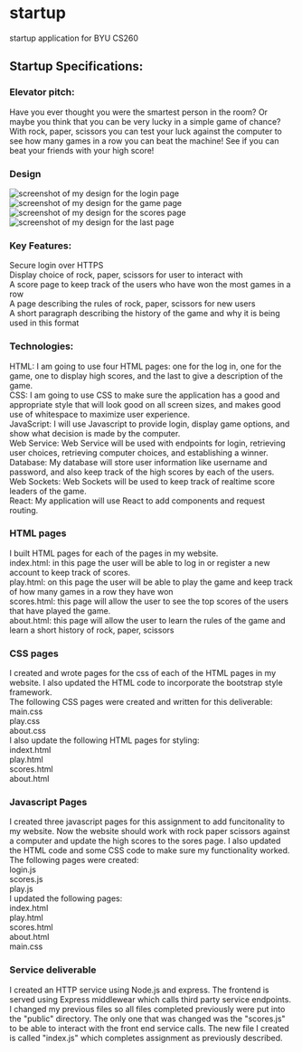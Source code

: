 # startup
startup application for BYU CS260  

## Startup Specifications:
### Elevator pitch:
Have you ever thought you were the smartest person in the room? Or maybe you think that you can be very lucky in a simple game of chance? With rock, paper, scissors you can test your luck against the computer to see how many games in a row you can beat the machine! See if you can beat your friends with your high score!  

### Design
![screenshot of my design for the login page](/loginpagedraft.jpg)
![screenshot of my design for the game page](/gamepagedraft.jpg)
![screenshot of my design for the scores page](/scorespagedraft.jpg)
![screenshot of my design for the last page](/lastpagedraft.jpg)

### Key Features:
Secure login over HTTPS  
Display choice of rock, paper, scissors for user to interact with  
A score page to keep track of the users who have won the most games in a  row  
A page describing the rules of rock, paper, scissors for new users  
A short paragraph describing the history of the game and why it is being used in this format  

### Technologies:
HTML: I am going to use four HTML pages: one for the log in, one for the game, one to display high scores, and the last to give a description of the game.  
CSS: I am going to use CSS to make sure the application has a good and appropriate style that will look good on all screen sizes, and makes good use of whitespace to maximize user experience.  
JavaScript: I will use Javascript to provide login, display game options, and show what decision is made by the computer.  
Web Service: Web Service will be used with endpoints for login, retrieving user choices, retrieving computer choices, and establishing a winner.  
Database: My database will store user information like username and password, and also keep track of the high scores by each of the users.  
Web Sockets: Web Sockets will be used to keep track of realtime score leaders of the game.  
React: My application will use React to add components and request routing.  

### HTML pages
I built HTML pages for each of the pages in my website.  
index.html: in this page the user will be able to log in or register a new account to keep track of scores.  
play.html: on this page the user will be able to play the game and keep track of how many games in a row they have won  
scores.html: this page will allow the user to see the top scores of the users that have played the game.  
about.html: this page will allow the user to learn the rules of the game and learn a short history of rock, paper, scissors

### CSS pages
I created and wrote pages for the css of each of the HTML pages in my website. I also updated the HTML code to incorporate the bootstrap style framework.  
The following CSS pages were created and written for this deliverable:  
main.css  
play.css  
about.css  
I also update the following HTML pages for styling:  
indext.html  
play.html  
scores.html  
about.html  

### Javascript Pages

I created three javascript pages for this assignment to add funcitonality to my website. Now the website should work with rock paper scissors against a computer and update the high scores to the sores page. I also updated the HTML code and some CSS code to make sure my functionality worked.  
The following pages were created:  
login.js  
scores.js  
play.js  
I updated the following pages:  
index.html  
play.html  
scores.html  
about.html  
main.css  


### Service deliverable

I created an HTTP service using Node.js and express. The frontend is served using Express middlewear which calls third party service endpoints. I changed my previous files so all files completed previously were put into the "public" directory. The only one that was changed was the "scores.js" to be able to interact with the front end service calls. The new file I created is called "index.js" which completes assignment as previously described. 